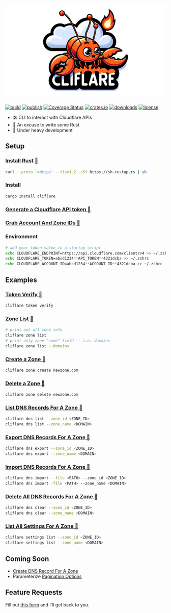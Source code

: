 # ![cliffy](assets/cliffy.jpeg)

[![build](https://github.com/davepmiller/cliflare/actions/workflows/ci.yml/badge.svg?branch=main)](<https://github.com/davepmiller/cliflare/actions/workflows/ci.yml>)
[![publish](https://github.com/davepmiller/cliflare/actions/workflows/publish.yml/badge.svg?branch=main)](<https://github.com/davepmiller/cliflare/actions/workflows/publish.yml>)
[![Coverage Status](https://coveralls.io/repos/github/davepmiller/cliflare/badge.svg)](https://coveralls.io/github/davepmiller/cliflare)
[![crates.io](https://img.shields.io/crates/v/cliflare.svg)](<https://crates.io/crates/cliflare>)
[![downloads](https://img.shields.io/crates/d/cliflare)](<https://crates.io/crates/cliflare>)
[![license](https://img.shields.io/badge/license-MIT-green.svg)](<https://opensource.org/licenses/MIT>)

* 🛠 CLI️ to interact with Cloudflare APIs
* 🥳 An excuse to write some Rust
* 👷 Under heavy development

## Setup

### [Install Rust 📝](https://www.rust-lang.org/tools/install)

```bash
curl --proto '=https' --tlsv1.2 -sSf https://sh.rustup.rs | sh
```

### Install

```bash
cargo install cliflare
```

### [Generate a Cloudflare API token 📝](https://developers.cloudflare.com/cloudflare-one/api-terraform/scoped-api-tokens/)

### [Grab Account And Zone IDs 📝](https://developers.cloudflare.com/fundamentals/setup/find-account-and-zone-ids/)

### Environment

```bash
# add your token value to a startup script
echo CLOUDFLARE_ENDPOINT=https://api.cloudflare.com/client/v4 >> ~/.zshrc
echo CLOUDFLARE_TOKEN=abcd1234**API_TOKEN**4321dcba >> ~/.zshrc
echo CLOUDFLARE_ACCOUNT_ID=abcd1234**ACCOUNT_ID**4321dcba >> ~/.zshrc
```

## Examples

### [Token Verify 📝](https://developers.cloudflare.com/api/operations/user-api-tokens-verify-token)

```bash
cliflare token verify
```

### [Zone List 📝](https://developers.cloudflare.com/api/operations/zones-get)

```bash
# print out all zone info
cliflare zone list
# print only zone "name" field -- i.e. domains
cliflare zone list --domains
```

### [Create a Zone 📝](https://developers.cloudflare.com/api/operations/zones-post)

```bash
cliflare zone create newzone.com
```

### [Delete a Zone 📝](https://developers.cloudflare.com/api/operations/zones-0-delete)

```bash
cliflare zone delete newzone.com
```

### [List DNS Records For A Zone 📝](https://developers.cloudflare.com/api/operations/dns-records-for-a-zone-list-dns-records)

```bash
cliflare dns list --zone_id <ZONE_ID>
cliflare dns list --zone_name <DOMAIN>
```

### [Export DNS Records For A Zone 📝](https://developers.cloudflare.com/api/operations/dns-records-for-a-zone-export-dns-records)

```bash
cliflare dns export --zone_id <ZONE_ID>
cliflare dns export --zone_name <DOMAIN>
```

### [Import DNS Records For A Zone 📝](https://developers.cloudflare.com/api/operations/dns-records-for-a-zone-import-dns-records)

```bash
cliflare dns import --file <PATH> --zone_id <ZONE_ID>
cliflare dns import -file <PATH> --zone_name <DOMAIN>
```

### [Delete All DNS Records For A Zone 📝](https://developers.cloudflare.com/api/operations/dns-records-for-a-zone-delete-dns-record)

```bash
cliflare dns clear --zone_id <ZONE_ID>
cliflare dns clear --zone_name <DOMAIN>
```

### [List All Settings For A Zone 📝](https://developers.cloudflare.com/api/operations/zone-settings-get-all-zone-settings)

```bash
cliflare settings list --zone_id <ZONE_ID>
cliflare settings list --zone_name <DOMAIN>
```

## Coming Soon

* [Create DNS Record For A Zone](https://developers.cloudflare.com/api/operations/dns-records-for-a-zone-create-dns-record)
* Parameterize [Pagination Options](https://developers.cloudflare.com/fundamentals/api/how-to/make-api-calls/#pagination)

## Feature Requests

Fill out [this form](https://docs.google.com/forms/d/e/1FAIpQLSfDBhmvtRn1C3Vzi_nplHV9QyBVbPUfdqhziUj_sWYyi-XIFw/viewform?usp=sf_link)
and I'll get back to you.
